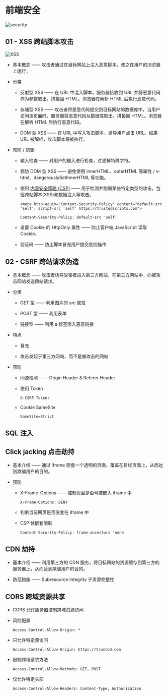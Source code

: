 # 前端安全

![security](https://p9-juejin.byteimg.com/tos-cn-i-k3u1fbpfcp/cb8128580eea45ff955ee50bfb30d2f4~tplv-k3u1fbpfcp-zoom-in-crop-mark:1512:0:0:0.awebp?)

## 01 - XSS 跨站脚本攻击

![XSS](https://p3-juejin.byteimg.com/tos-cn-i-k3u1fbpfcp/5b1931f019874b8cb01a7e89976d0479~tplv-k3u1fbpfcp-jj-mark:3024:0:0:0:q75.awebp#?w=618&h=228&s=86232&e=png&b=fdfdfd)

- 基本概念 —— 攻击者通过在目标网站上注入恶意脚本，使之在用户的浏览器上运行，

- 分类

  - 反射型 XSS —— 在 URL 中混入脚本，服务器接收到 URL 并将恶意代码作为参数取出，拼接回 HTML。浏览器在解析 HTML 后执行恶意代码。

  - 存储型 XSS —— 攻击者将恶意代码提交到目标网站的数据库中，当用户访问该页面时，服务器将恶意代码从数据库取出，拼接回 HTML。浏览器在解析 HTML 后执行恶意代码。

  - DOM 型 XSS —— 在 URL 中写入攻击脚本，诱导用户点击 URL。如果 URL 被解析，攻击脚本将被执行。

- 预防 / 防御

  - 输入检查 —— 对用户的输入进行检查，过滤掉特殊字符。

  - 预防 DOM 型 XSS —— 避免使用 innerHTML、outerHTML 等属性 / v-html、dangerouslySetInnerHTML 等功能。

  - 使用 [内容安全策略 (CSP)](https://developer.mozilla.org/zh-CN/docs/Web/HTTP/CSP) —— 用于检测并削弱某些特定类型的攻击，包括跨站脚本(XSS)和数据注入等攻击。

    ```
    <meta http-equiv="Content-Security-Policy" content="default-src 'self'; script-src 'self' https://trustedscripts.com">
    ```

    ```
    Content-Security-Policy: default-src 'self'
    ```

  - 设置 Cookie 的 HttpOnly 属性 —— 防止客户端 JavaScript 读取 Cookie。

  - 验证码 —— 防止脚本冒充用户提交危险操作

## 02 - CSRF 跨站请求伪造

- 基本概念 —— 攻击者诱导受害者进入第三方网站，在第三方网站中，向被攻击网站发送跨站请求。

- 分类

  - GET 型 —— 利用图片的 src 属性

  - POST 型 —— 利用表单

  - 链接型 —— 利用 a 标签嵌入恶意链接

- 特点

  - 冒充

  - 攻击发起于第三方网站，而不是被攻击的网站

- 预防

  - 同源检测 —— Origin Header & Referer Header

  - 使用 Token

    ```
    X-CSRF-Token:
    ```

  - Cookie SameSite

    ```
    SameSite=Strict
    ```

## SQL 注入

## Click jacking 点击劫持

- 基本介绍 —— 通过 iframe 嵌套一个透明的页面，覆盖在目标页面上，从而达到欺骗用户的目的。

- 预防

  - X-Frame-Options —— 控制页面是否可被嵌入 iframe 中

    ```
    X-Frame-Options: DENY
    ```

  - 判断当前网页是否嵌套在 iframe 中

  - CSP 帧嵌套限制

    ```
    Content-Security-Policy: frame-ancestors 'none'
    ```

## CDN 劫持

- 基本介绍 —— 利用第三方的 CDN 服务，将目标网站的资源缓存到第三方的服务器上，从而达到欺骗用户的目的。

- 防范措施 —— Subresource Integrity 子资源完整性

## CORS 跨域资源共享

- CORS 允许服务器控制跨域资源访问

- 风险配置

  ```
  Access-Control-Allow-Origin: *
  ```

- 只允许特定源访问

  ```
  Access-Control-Allow-Origin: https://trusted.com
  ```

- 限制跨域请求方法

  ```
  Access-Control-Allow-Methods: GET, POST
  ```

- 仅允许特定头部

  ```
  Access-Control-Allow-Headers: Content-Type, Authorization
  ```
